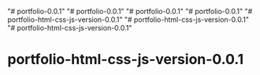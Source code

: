 "# portfolio-0.0.1" 
"# portfolio-0.0.1" 
"# portfolio-0.0.1" 
"# portfolio-0.0.1" 
"# portfolio-html-css-js-version-0.0.1" 
"# portfolio-html-css-js-version-0.0.1" 
"# portfolio-html-css-js-version-0.0.1" 
# portfolio-html-css-js-version-0.0.1
